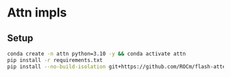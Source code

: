 # Attn impls


## Setup 

```bash
conda create -n attn python=3.10 -y && conda activate attn 
pip install -r requirements.txt
pip install --no-build-isolation git+https://github.com/ROCm/flash-attention.git
```
